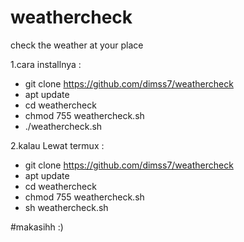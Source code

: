 # weathercheck
check the weather at your place

1.cara installnya :
- git clone https://github.com/dimss7/weathercheck
- apt update
- cd weathercheck
- chmod 755 weathercheck.sh
- ./weathercheck.sh

2.kalau Lewat termux :
- git clone https://github.com/dimss7/weathercheck
- apt update
- cd weathercheck
- chmod 755 weathercheck.sh
- sh weathercheck.sh

#makasihh :)
